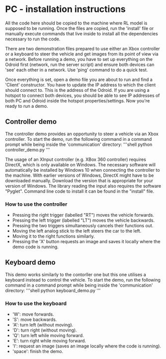 # PC - installation instructions
All the code here should be copied to the machine where RL model is supposed to be running. Once the files are copied, run the 'install' file or manually execute commands that live inside to install all the dependencies necessary to run the code.

There are two demonstration files prepared to use either an Xbox controller or a keyboard to steer the vehicle and get images from its point of view via a network. Before running a demo, you have to set up everything on the Odroid first (network, run the server script) and ensure both devices can 'see' each other in a network. Use 'ping' command to do a quick test.

Once everything is set, open a demo file you are about to run and find a 'Client' constructor. You have to update the IP address to which the client should connect to. This is the address of the Odroid. If you are using a hotspot to connect both devices, you should be able to see IP addresses of both PC and Odroid inside the hotspot properties/settings. Now you're ready to run a demo.

## Controller demo
The controller demo provides an opportunity to steer a vehicle via an Xbox controller. To start the demo, run the following command in a command prompt while being inside the 'communication' directory:
'''shell
python controller_demo.py
'''

The usage of an XInput controller (e.g. XBox 360 controller) requires DirectX, which is only available on Windows. The necessary software will automatically be installed by Windows 10 when connecting the controller to the machine. With earlier versions of Windows, DirectX might have to be downloaded manually. Download the version that is appropriate for your version of Windows. The library reading the input also requires the software "Pyglet". Command line code to install it can be found in the "install" file.

### How to use the controller
- Pressing the right trigger (labelled "RT") moves the vehicle forwards.
- Pressing the left trigger (labelled "LT") moves the vehicle backwards.
- Pressing the two triggers simultaneously cancels their functions out.
- Moving the left analog stick to the left steers the car to the left.
- Moving it to the right functions similarly.
- Pressing the 'X' button requests an image and saves it locally where the demo code is running.

## Keyboard demo
This demo works similarly to the contorller one but this one utilises a keyboard instead to control the vehicle. To start the demo, run the following command in a command prompt while being inside the 'communication' directory:
'''shell
python keyboard_demo.py
'''

### How to use the keyboard
- 'W': move forwards.
- 'S': move backwards.
- 'A': turn left (without moving).
- 'D': turn right (without moving).
- 'Q': turn left while moving forward.
- 'E': turn right while moving forward.
- 'I': request an image (saves an image locally where the code is running).
- 'space': finish the demo.